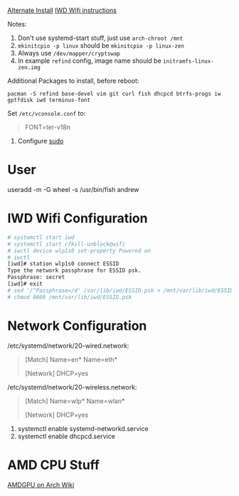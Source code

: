[Alternate Install](https://wiki.archlinux.org/index.php/User:Altercation/Bullet_Proof_Arch_Install#Objectives)
[IWD Wifi instructions](https://sudaraka.org/how-to/archlinux-installation-guide-2019/)

Notes:
1. Don't use systemd-start stuff, just use `arch-chroot /mnt`
1. `mkinitcpio -p linux` should be `mkinitcpio -p linux-zen`
1. Always use `/dev/mapper/cryptswap`
1. In example `refind` config, image name should be `initramfs-linux-zen.img`

Additional Packages to install, before reboot:

`pacman -S refind base-devel vim git curl fish dhcpcd btrfs-progs iw gptfdisk iwd terminus-font`

Set `/etc/vconsole.conf` to:

> FONT=ter-v18n

1. Configure [sudo](https://wiki.archlinux.org/index.php/Sudo)

# User

useradd -m -G wheel -s /usr/bin/fish andrew

# IWD Wifi Configuration

~~~sh
# systemctl start iwd
# systemctl start rfkill-unblock@wifi
# iwctl device wlp1s0 set-property Powered on
# iwctl
[iwd]# station wlp1s0 connect ESSID
Type the network passphrase for ESSID psk.
Passphrase: secret
[iwd]# exit
# sed '/^Passphrase=/d' /var/lib/iwd/ESSID.psk > /mnt/var/lib/iwd/ESSID.psk
# chmod 0600 /mnt/var/lib/iwd/ESSID.psk
~~~

# Network Configuration

/etc/systemd/network/20-wired.network:

> [Match]
> Name=en*
> Name=eth*
>
> [Network]
> DHCP=yes

/etc/systemd/network/20-wireless.network:

> [Match]
> Name=wlp*
> Name=wlan*
> 
> [Network]
> DHCP=yes

1. systemctl enable systemd-networkd.service
1. systemctl enable dhcpcd.service

# AMD CPU Stuff

[AMDGPU on Arch Wiki](https://wiki.archlinux.org/index.php/AMDGPU)
 
